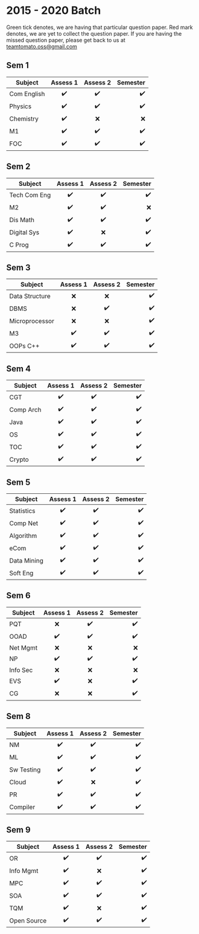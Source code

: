 # 2015 - 2020 Batch
Green tick denotes, we are having that particular question paper. Red mark denotes, we are yet to collect the question paper. If you are having the missed question paper, please get back to us at teamtomato.oss@gmail.com

## Sem 1
|Subject | Assess 1 | Assess 2 | Semester |
|--------|:--------:|:--------:|---------:|
|Com English| :heavy_check_mark:|:heavy_check_mark: |:heavy_check_mark: |
|Physics| :heavy_check_mark:|:heavy_check_mark: |:heavy_check_mark: |
|Chemistry| :heavy_check_mark:| :x:| :x:|
|M1| :heavy_check_mark:| :heavy_check_mark:| :heavy_check_mark:|
|FOC| :heavy_check_mark:| :heavy_check_mark:| :heavy_check_mark:|

## Sem 2
|Subject | Assess 1 | Assess 2 | Semester |
|--------|:--------:|:--------:|---------:|
|Tech Com Eng |:heavy_check_mark:|:heavy_check_mark:|:heavy_check_mark: |
|M2|:heavy_check_mark:|:heavy_check_mark:|:x: |
|Dis Math|:heavy_check_mark:|:heavy_check_mark:| :heavy_check_mark:|
|Digital Sys|:heavy_check_mark:|:x:|:heavy_check_mark:|
|C Prog|:heavy_check_mark:|:heavy_check_mark:|:heavy_check_mark:|

## Sem 3
|Subject | Assess 1 | Assess 2 | Semester |
|--------|:--------:|:--------:|---------:|
|Data Structure|:x:|:x:|:heavy_check_mark:|
|DBMS| :x:|:heavy_check_mark: |:heavy_check_mark: |
|Microprocessor| :x:| :x:| :heavy_check_mark:|
|M3| :heavy_check_mark:| :heavy_check_mark:| :heavy_check_mark:|
|OOPs C++| :heavy_check_mark:| :heavy_check_mark:| :heavy_check_mark:|

## Sem 4
|Subject | Assess 1 | Assess 2 | Semester |
|--------|:--------:|:--------:|---------:|
|CGT| :heavy_check_mark:|:heavy_check_mark: |:heavy_check_mark: |
|Comp Arch| :heavy_check_mark:|:heavy_check_mark: |:heavy_check_mark: |
|Java| :heavy_check_mark:| :heavy_check_mark:| :heavy_check_mark:|
|OS| :heavy_check_mark:| :heavy_check_mark:| :heavy_check_mark:|
|TOC| :heavy_check_mark:| :heavy_check_mark:| :heavy_check_mark:|
|Crypto| :heavy_check_mark:| :heavy_check_mark:| :heavy_check_mark:|

## Sem 5
|Subject | Assess 1 | Assess 2 | Semester |
|--------|:--------:|:--------:|---------:|
|Statistics| :heavy_check_mark:|:heavy_check_mark: |:heavy_check_mark: |
|Comp Net| :heavy_check_mark:|:heavy_check_mark: |:heavy_check_mark: |
|Algorithm| :heavy_check_mark:| :heavy_check_mark:| :heavy_check_mark:|
|eCom| :heavy_check_mark:|:heavy_check_mark:|:heavy_check_mark:|
|Data Mining| :heavy_check_mark:| :heavy_check_mark:| :heavy_check_mark:|
|Soft Eng| :heavy_check_mark:| :heavy_check_mark:| :heavy_check_mark:|

## Sem 6
|Subject | Assess 1 | Assess 2 | Semester |
|--------|:--------:|:--------:|---------:|
|PQT| :x:|:heavy_check_mark:|:heavy_check_mark:|
|OOAD| :heavy_check_mark:|:heavy_check_mark:|:heavy_check_mark:|
|Net Mgmt|:x:|:x:|:x:|
|NP|:heavy_check_mark:|:heavy_check_mark:|:heavy_check_mark:|
|Info Sec| :x:|:x:|:x:|
|EVS| :heavy_check_mark:| :x:| :heavy_check_mark:|
|CG| :x:| :x:| :heavy_check_mark:|

## Sem 8
|Subject | Assess 1 | Assess 2 | Semester |
|--------|:--------:|:--------:|---------:|
|NM| :heavy_check_mark:|:heavy_check_mark: |:heavy_check_mark: |
|ML| :heavy_check_mark:|:heavy_check_mark: |:heavy_check_mark: |
|Sw Testing| :heavy_check_mark:| :heavy_check_mark:| :heavy_check_mark:|
|Cloud| :heavy_check_mark:| :x:| :heavy_check_mark:|
|PR| :heavy_check_mark:| :heavy_check_mark:| :heavy_check_mark:|
|Compiler| :heavy_check_mark:| :heavy_check_mark:| :heavy_check_mark:|

## Sem 9
|Subject | Assess 1 | Assess 2 | Semester |
|--------|:--------:|:--------:|---------:|
|OR| :heavy_check_mark:|:heavy_check_mark: |:heavy_check_mark: |
|Info Mgmt| :heavy_check_mark:|:x: |:heavy_check_mark: |
|MPC| :heavy_check_mark:| :heavy_check_mark:| :heavy_check_mark:|
|SOA| :heavy_check_mark:| :heavy_check_mark:| :heavy_check_mark:|
|TQM| :heavy_check_mark:| :x:| :heavy_check_mark:|
|Open Source| :heavy_check_mark:| :heavy_check_mark:| :heavy_check_mark:|
